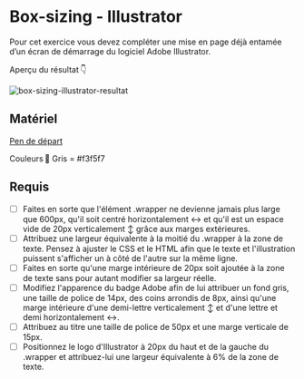 # Box-sizing - Illustrator
Pour cet exercice vous devez compléter une mise en page déjà entamée d’un écran de démarrage du logiciel Adobe Illustrator.

Aperçu du résultat 👇

![box-sizing-illustrator-resultat](https://github.com/user-attachments/assets/7eca0b99-11d6-4edd-8f96-d84d67e81221)

## Matériel

[Pen de départ](https://codepen.io/smnarnold/pen/rNYeWJZ?editors=1100)

Couleurs 🎨
Gris = #f3f5f7

## Requis
* [ ] Faites en sorte que l'élément .wrapper ne devienne jamais plus large que 600px, qu'il soit centré horizontalement ↔️ et qu'il est un espace vide de 20px verticalement ↕️ grâce aux marges extérieures.
* [ ] Attribuez une largeur équivalente à la moitié du .wrapper à la zone de texte. Pensez à ajuster le CSS et le HTML afin que le texte et l'illustration puissent s'afficher un à côté de l'autre sur la même ligne.
* [ ] Faites en sorte qu'une marge intérieure de 20px soit ajoutée à la zone de texte sans pour autant modifier sa largeur réelle.
* [ ] Modifiez l'apparence du badge Adobe afin de lui attribuer un fond gris, une taille de police de 14px, des coins arrondis de 8px, ainsi qu'une marge intérieure d'une demi-lettre verticalement ↕️ et d'une lettre et demi horizontalement ↔️.
* [ ] Attribuez au titre une taille de police de 50px et une marge verticale de 15px.
* [ ] Positionnez le logo d'Illustrator à 20px du haut et de la gauche du .wrapper et attribuez-lui une largeur équivalente à 6% de la zone de texte.

